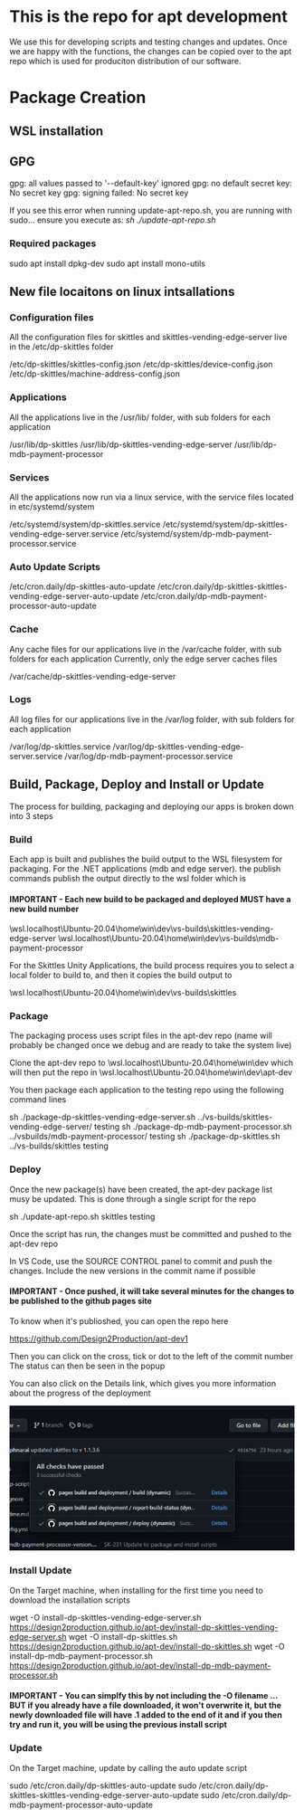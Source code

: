 # This is the repo for apt development 
We use this for developing scripts and testing changes and updates.
Once we are happy with the functions, the changes can be copied over to the apt repo which is used for produciton distribution of our software.

# Package Creation

## WSL installation

## GPG 
gpg: all values passed to '--default-key' ignored
gpg: no default secret key: No secret key
gpg: signing failed: No secret key

If you see this error when running update-apt-repo.sh, you are running with sudo... ensure you execute as: *sh ./update-apt-repo.sh*

### Required packages
sudo apt install dpkg-dev
sudo apt install mono-utils

## New file locaitons on linux intsallations

### Configuration files
All the configuration files for skittles and skittles-vending-edge-server live in the /etc/dp-skittles folder

/etc/dp-skittles/skittles-config.json
/etc/dp-skittles/device-config.json
/etc/dp-skittles/machine-address-config.json

### Applications
All the applications live in the /usr/lib/ folder, with sub folders for each application

/usr/lib/dp-skittles
/usr/lib/dp-skittles-vending-edge-server
/usr/lib/dp-mdb-payment-processor

### Services
All the applications now run via a linux service, with the service files located in etc/systemd/system

/etc/systemd/system/dp-skittles.service
/etc/systemd/system/dp-skittles-vending-edge-server.service
/etc/systemd/system/dp-mdb-payment-processor.service

### Auto Update Scripts
/etc/cron.daily/dp-skittles-auto-update
/etc/cron.daily/dp-skittles-skittles-vending-edge-server-auto-update
/etc/cron.daily/dp-mdb-payment-processor-auto-update

### Cache
Any cache files for our applications live in the /var/cache folder, with sub folders for each application
Currently, only the edge server caches files

/var/cache/dp-skittles-vending-edge-server

### Logs
All log files for our applications live in the /var/log folder, with sub folders for each application

/var/log/dp-skittles.service
/var/log/dp-skittles-vending-edge-server.service
/var/log/dp-mdb-payment-processor.service

## Build, Package, Deploy and Install or Update
The process for building, packaging and deploying our apps is broken down into 3 steps

### Build
Each app is built and publishes the build output to the WSL filesystem for packaging.
For the .NET applications (mdb and edge server). the publish commands publish the output directly to the wsl folder which is 

#### IMPORTANT - Each new build to be packaged and deployed MUST have a new build number

\\wsl.localhost\Ubuntu-20.04\home\win\dev\vs-builds\skittles-vending-edge-server
\\wsl.localhost\Ubuntu-20.04\home\win\dev\vs-builds\mdb-payment-processor

For the Skittles Unity Applications, the build process requires you to select a local folder to build to, and then it copies the build output to

\\wsl.localhost\Ubuntu-20.04\home\win\dev\vs-builds\skittles

### Package
The packaging process uses script files in the apt-dev repo (name will probably be changed once we debug and are ready to take the system live)

Clone the apt-dev repo to \\wsl.localhost\Ubuntu-20.04\home\win\dev which will then put the repo in \\wsl.localhost\Ubuntu-20.04\home\win\dev\apt-dev

You then package each application to the testing repo using the following command lines

sh ./package-dp-skittles-vending-edge-server.sh ../vs-builds/skittles-vending-edge-server/ testing
sh ./package-dp-mdb-payment-processor.sh ../vsbuilds/mdb-payment-processor/ testing
sh ./package-dp-skittles.sh ../vs-builds/skittles testing

### Deploy

Once the new package(s) have been created, the apt-dev package list musy be updated. This is done through a single script for the repo

sh ./update-apt-repo.sh skittles testing

Once the script has run, the changes must be committed and pushed to the apt-dev repo

In VS Code, use the SOURCE CONTROL panel to commit and push the changes. Include the new versions in the commit name if possible

#### IMPORTANT - Once pushed, it will take several minutes for the changes to be published to the github pages site

To know when it's publioshed, you can open the repo here

https://github.com/Design2Production/apt-dev1

Then you can click on the cross, tick or dot to the left of the commit number The status can then be seen in the popup

You can also click on the Details link, which gives you more information about the progress of the deployment

<img src="github publish status.png"
     alt="github publish status"/>

### Install Update

On the Target machine, when installing for the first time you need to download the installation scripts

wget -O install-dp-skittles-vending-edge-server.sh https://design2production.github.io/apt-dev/install-dp-skittles-vending-edge-server.sh
wget -O install-dp-skittles.sh https://design2production.github.io/apt-dev/install-dp-skittles.sh
wget -O install-dp-mdb-payment-processor.sh https://design2production.github.io/apt-dev/install-dp-mdb-payment-processor.sh

#### IMPORTANT - You can simplfy this by not including the -O filename ... BUT if you already have a file downloaded, it won't overwrite it, but the newly downloaded file will have .1 added to the end of it and if you then try and run it, you will be using the previous install script

### Update

On the Target machine, update by calling the auto update script

sudo /etc/cron.daily/dp-skittles-auto-update
sudo /etc/cron.daily/dp-skittles-skittles-vending-edge-server-auto-update
sudo /etc/cron.daily/dp-mdb-payment-processor-auto-update

